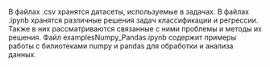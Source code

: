 В файлах .csv хранятся датасеты, используемые в задачах. В файлах .ipynb хранятся различные решения задач классификации и регрессии. Также в них рассматриваются связанные с ними проблемы и методы их решения. Файл examplesNumpy_Pandas.ipynb содержит примеры работы с билиотеками numpy и pandas для обработки и анализа данных.
